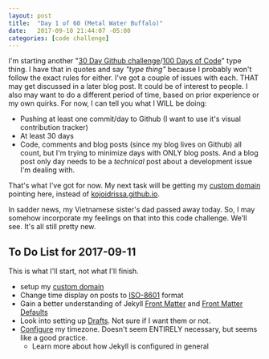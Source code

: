 ```yaml
---
layout: post
title:  "Day 1 of 60 (Metal Water Buffalo)"
date:   2017-09-10 21:44:07 -05:00
categories: [code challenge]
---
```


I'm starting another "[30 Day Github challenge](https://medium.com/@rxsharp/30-day-github-challenge-39d2a2cf68da)/[100 Days of Code](http://100daysofcode.com/)" type thing. I have that in quotes and say *"type thing"* because I probably won't follow the exact rules for either. I've got a couple of issues with each. THAT may get discussed in a later blog post. It could be of interest to people.  I also may want to do a different period of time, based on prior experience or my own quirks. For now, I can tell you what I WILL be doing:

-  Pushing at least one commit/day to Github (I want to use it's visual contribution tracker)
-  At least 30 days
-  Code, comments and blog posts (since my blog lives on Github) all count, but I'm trying to minimize days with ONLY blog posts. And a blog post only day needs to be a *technical* post about a development issue I'm dealing with.

That's what I've got for now. My next task will be getting my [custom domain](http://kojoidrissa.com/) pointing here, instead of [kojoidrissa.github.io](http://kojoidrissa.github.io/).

In sadder news, my Vietnamese sister's dad passed away today. So, I may somehow incorporate my feelings on that into this code challenge. We'll see. It's all still pretty new.

## To Do List for 2017-09-11
This is what I'll start, not what I'll finish.

-  setup my [custom domain](https://help.github.com/articles/quick-start-setting-up-a-custom-domain/)
-  Change time display on posts to [ISO-8601](https://en.wikipedia.org/wiki/ISO_8601#Calendar_dates) format
-  Gain a better understanding of Jekyll [Front Matter](https://jekyllrb.com/docs/frontmatter/) and [Front Matter Defaults](https://jekyllrb.com/docs/configuration/#front-matter-defaults)
-  Look into setting up [Drafts](https://jekyllrb.com/docs/drafts/). Not sure if I want them or not.
-  [Configure](http://jekyllrb.com/docs/configuration/) my timezone. Doesn't seem ENTIRELY necessary, but seems like a good practice.
    -  Learn more about how Jekyll is configured in general
